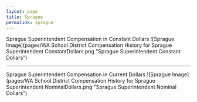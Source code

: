 ```yaml
---
layout: page
title: Sprague
permalink: sprague
---
```



Sprague Superintendent Compensation in Constant Dollars
![Sprague Image](pages/WA School District Compensation History for Sprague Superintendent ConstantDollars.png "Sprague Superintendent Constant Dollars")
___

Sprague Superintendent Compensation in Current Dollars
![Sprague Image](pages/WA School District Compensation History for Sprague Superintendent NominalDollars.png "Sprague Superintendent Nominal Dollars")